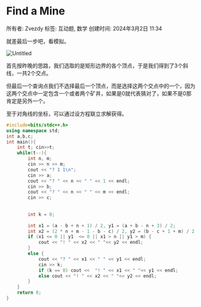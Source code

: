 # Find a Mine

所有者: Zvezdy
标签: 互动题, 数学
创建时间: 2024年3月2日 11:34

就差最后一步吧，看模拟。

![Untitled](Untitled.png)

首先按昨晚的思路，我们选取的是矩形边界的各个顶点，于是我们得到了3个斜线，一共2个交点。

但最后一个查询点我们不选择最后一个顶点，而是选择这两个交点中的一个，因为这两个交点中一定包含一个或者两个矿井，如果是0就代表猜对了，如果不是0那肯定是另外一个。

至于对角线的坐标，可以通过设方程联立求解获得。

```cpp
#include<bits/stdc++.h>
using namespace std;
int a,b,c;
int main(){
    int t; cin>>t;
    while(t--){
        int n, m;
        cin >> n >> m;
        cout << "? 1 1\n";
        cin >> a;
        cout << "? " << n << " " << 1 << endl;
        cin >> b;
        cout << "? " << n << " " << m << endl;
        cin >> c;
 
 
        int k = 0;
 
        int x1 = (a - b + n + 1) / 2, y1 = (a + b - n + 3) / 2;
        int x2 = (2 * n + m - 1 - b - c) / 2, y2 = (b - c + 1 + m) / 2;
        if (x1 <= 0 || y1  <= 0 || x1 > n || y1 > m) {
            cout << "! " << x2 << " "<< y2 << endl;
        }
        else {
            cout << "? " << x1 << " " << y1 << endl;
            cin >> k;
            if (k == 0) cout <<  "! " << x1 << " "<< y1 << endl;
            else cout << "! " << x2 << " "<< y2 << endl;
        }
    }
    return 0;
}
```